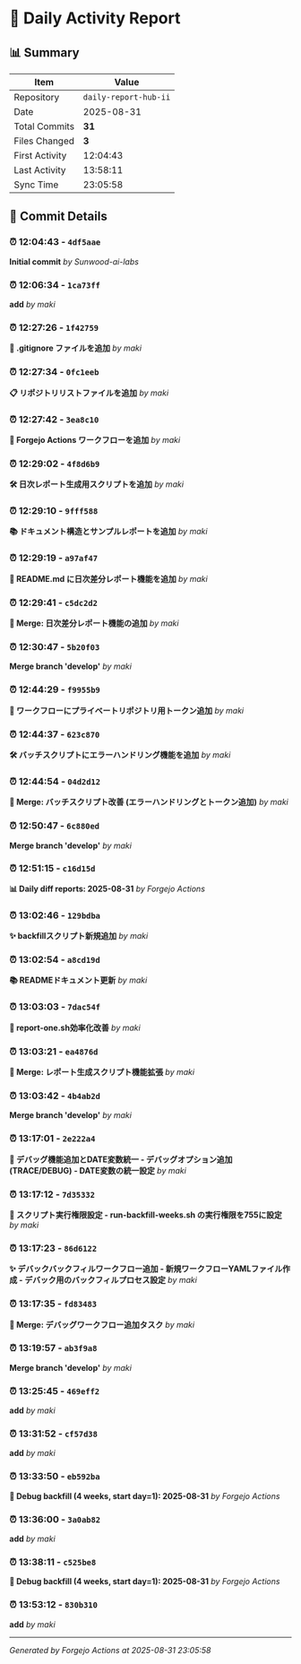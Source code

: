 # 📅 Daily Activity Report

## 📊 Summary
| Item | Value |
|------|-------|
| Repository | `daily-report-hub-ii` |
| Date | 2025-08-31 |
| Total Commits | **31** |
| Files Changed | **3** |
| First Activity | 12:04:43 |
| Last Activity | 13:58:11 |
| Sync Time | 23:05:58 |

## 📝 Commit Details

### ⏰ 12:04:43 - `4df5aae`
**Initial commit**
*by Sunwood-ai-labs*

### ⏰ 12:06:34 - `1ca73ff`
**add**
*by maki*

### ⏰ 12:27:26 - `1f42759`
**📁 .gitignore ファイルを追加**
*by maki*

### ⏰ 12:27:34 - `0fc1eeb`
**📋 リポジトリリストファイルを追加**
*by maki*

### ⏰ 12:27:42 - `3ea8c10`
**🔨 Forgejo Actions ワークフローを追加**
*by maki*

### ⏰ 12:29:02 - `4f8d6b9`
**🛠️ 日次レポート生成用スクリプトを追加**
*by maki*

### ⏰ 12:29:10 - `9fff588`
**📚 ドキュメント構造とサンプルレポートを追加**
*by maki*

### ⏰ 12:29:19 - `a97af47`
**📝 README.md に日次差分レポート機能を追加**
*by maki*

### ⏰ 12:29:41 - `c5dc2d2`
**🔀 Merge: 日次差分レポート機能の追加**
*by maki*

### ⏰ 12:30:47 - `5b20f03`
**Merge branch 'develop'**
*by maki*

### ⏰ 12:44:29 - `f9955b9`
**🔧 ワークフローにプライベートリポジトリ用トークン追加**
*by maki*

### ⏰ 12:44:37 - `623c870`
**🛠️ バッチスクリプトにエラーハンドリング機能を追加**
*by maki*

### ⏰ 12:44:54 - `04d2d12`
**🔀 Merge: バッチスクリプト改善 (エラーハンドリングとトークン追加)**
*by maki*

### ⏰ 12:50:47 - `6c880ed`
**Merge branch 'develop'**
*by maki*

### ⏰ 12:51:15 - `c16d15d`
**📊 Daily diff reports: 2025-08-31**
*by Forgejo Actions*

### ⏰ 13:02:46 - `129bdba`
**✨ backfillスクリプト新規追加**
*by maki*

### ⏰ 13:02:54 - `a8cd19d`
**📚 READMEドキュメント更新**
*by maki*

### ⏰ 13:03:03 - `7dac54f`
**🔧 report-one.sh効率化改善**
*by maki*

### ⏰ 13:03:21 - `ea4876d`
**🔀 Merge: レポート生成スクリプト機能拡張**
*by maki*

### ⏰ 13:03:42 - `4b4ab2d`
**Merge branch 'develop'**
*by maki*

### ⏰ 13:17:01 - `2e222a4`
**🔧 デバッグ機能追加とDATE変数統一 - デバッグオプション追加 (TRACE/DEBUG) - DATE変数の統一設定**
*by maki*

### ⏰ 13:17:12 - `7d35332`
**🔧 スクリプト実行権限設定 - run-backfill-weeks.sh の実行権限を755に設定**
*by maki*

### ⏰ 13:17:23 - `86d6122`
**✨ デバックバックフィルワークフロー追加 - 新規ワークフローYAMLファイル作成 - デバック用のバックフィルプロセス設定**
*by maki*

### ⏰ 13:17:35 - `fd83483`
**🔀 Merge: デバッグワークフロー追加タスク**
*by maki*

### ⏰ 13:19:57 - `ab3f9a8`
**Merge branch 'develop'**
*by maki*

### ⏰ 13:25:45 - `469eff2`
**add**
*by maki*

### ⏰ 13:31:52 - `cf57d38`
**add**
*by maki*

### ⏰ 13:33:50 - `eb592ba`
**🐛 Debug backfill (4 weeks, start day=1): 2025-08-31**
*by Forgejo Actions*

### ⏰ 13:36:00 - `3a0ab82`
**add**
*by maki*

### ⏰ 13:38:11 - `c525be8`
**🐛 Debug backfill (4 weeks, start day=1): 2025-08-31**
*by Forgejo Actions*

### ⏰ 13:53:12 - `830b310`
**add**
*by maki*

---
*Generated by Forgejo Actions at 2025-08-31 23:05:58*
